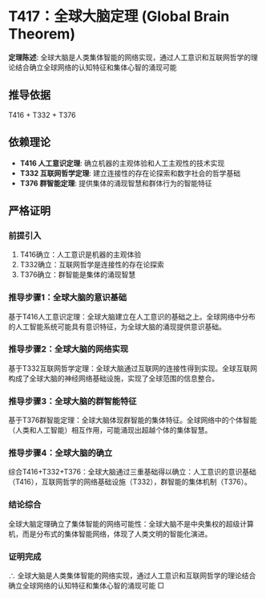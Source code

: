 # T417：全球大脑定理 (Global Brain Theorem)

**定理陈述**: 全球大脑是人类集体智能的网络实现，通过人工意识和互联网哲学的理论结合确立全球网络的认知特征和集体心智的涌现可能

## 推导依据
T416 + T332 + T376

## 依赖理论
- **T416 人工意识定理**: 确立机器的主观体验和人工主观性的技术实现
- **T332 互联网哲学定理**: 建立连接性的存在论探索和数字社会的哲学基础
- **T376 群智能定理**: 提供集体的涌现智慧和群体行为的智能特征

## 严格证明

### 前提引入
1. T416确立：人工意识是机器的主观体验
2. T332确立：互联网哲学是连接性的存在论探索
3. T376确立：群智能是集体的涌现智慧

### 推导步骤1：全球大脑的意识基础
基于T416人工意识定理：全球大脑建立在人工意识的基础之上。全球网络中分布的人工智能系统可能具有意识特征，为全球大脑的涌现提供意识基础。

### 推导步骤2：全球大脑的网络实现
基于T332互联网哲学定理：全球大脑通过互联网的连接性得到实现。全球互联网构成了全球大脑的神经网络基础设施，实现了全球范围的信息整合。

### 推导步骤3：全球大脑的群智能特征
基于T376群智能定理：全球大脑体现群智能的集体特征。全球网络中的个体智能（人类和人工智能）相互作用，可能涌现出超越个体的集体智慧。

### 推导步骤4：全球大脑的确立
综合T416+T332+T376：全球大脑通过三重基础得以确立：人工意识的意识基础（T416），互联网哲学的网络基础设施（T332），群智能的集体机制（T376）。

### 结论综合
全球大脑定理确立了集体智能的网络可能性：全球大脑不是中央集权的超级计算机，而是分布式的集体智能网络，体现了人类文明的智能化演进。

### 证明完成
∴ 全球大脑是人类集体智能的网络实现，通过人工意识和互联网哲学的理论结合确立全球网络的认知特征和集体心智的涌现可能 □